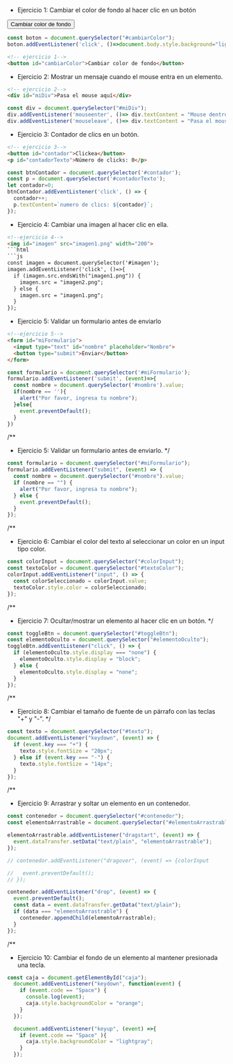 
 * Ejercicio 1: Cambiar el color de fondo al hacer clic en un botón

<!-- ejercicio 1-->
<button id="cambiarColor">Cambiar color de fondo</button>
```js
const boton = document.querySelector("#cambiarColor");
boton.addEventListener('click', ()=>document.body.style.background="lightblue");
```
```html
<!-- ejercicio 1-->
<button id="cambiarColor">Cambiar color de fondo</button>
```

 * Ejercicio 2: Mostrar un mensaje cuando el mouse entra en un elemento.
```html
<!-- ejercicio 2-->
<div id="miDiv">Pasa el mouse aquí</div>
```
```js
const div = document.querySelector("#miDiv");
div.addEventListener('mouseenter', ()=> div.textContent = "Mouse dentro del elemento");
div.addEventListener('mouseleave', ()=> div.textContent = "Pasa el mouse aquí");
```

 * Ejercicio 3: Contador de clics en un botón.
```html
<!-- ejercicio 3-->
<button id="contador">Clickea</button>
<p id="contadorTexto">Número de clicks: 0</p>
```
```js
const btnContador = document.querySelector('#contador');
const p = document.querySelector('#contadorTexto');
let contador=0;
btnContador.addEventListener('click', () => {
  contador++;
  p.textContent=`numero de clics: ${contador}`;
});
```

 * Ejercicio 4: Cambiar una imagen al hacer clic en ella.
```html
<!--ejercicio 4-->
<img id="imagen" src="imagen1.png" width="200">
```html
```js
const imagen = document.querySelector('#imagen');
imagen.addEventListener('click', ()=>{
  if (imagen.src.endsWith("imagen1.png")) {
    imagen.src = "imagen2.png";
  } else {
    imagen.src = "imagen1.png";
  }
});
```
 * Ejercicio 5: Validar un formulario antes de enviarlo
```html
<!--ejercicio 5-->
<form id="miFormulario">
  <input type="text" id="nombre" placeholder="Nombre">
  <button type="submit">Enviar</button>
</form>
```
```js
const formulario = document.querySelector('#miFormulario');
formulario.addEventListener('submit', (event)=>{
  const nombre = document.querySelector('#nombre').value;
  if(nombre == ''){
    alert("Por favor, ingresa tu nombre");
  }else{
    event.preventDefault();
  }
})
```
/**
 * Ejercicio 5: Validar un formulario antes de enviarlo.
 */
```js
const formulario = document.querySelector("#miFormulario");
formulario.addEventListener("submit", (event) => {
  const nombre = document.querySelector("#nombre").value;
  if (nombre == "") {
    alert("Por favor, ingresa tu nombre");
  } else {
    event.preventDefault();
  }
});
```
/**
 * Ejercicio 6: Cambiar el color del texto al seleccionar un color en un input tipo color.
```js
const colorInput = document.querySelector("#colorInput");
const textoColor = document.querySelector("#textoColor");
colorInput.addEventListener("input", () => {
  const colorSeleccionado = colorInput.value;
  textoColor.style.color = colorSeleccionado;
});
```
/**
 * Ejercicio 7: Ocultar/mostrar un elemento al hacer clic en un botón.
 */
```js
const toggleBtn = document.querySelector("#toggleBtn");
const elementoOculto = document.querySelector("#elementoOculto");
toggleBtn.addEventListener("click", () => {
  if (elementoOculto.style.display === "none") {
    elementoOculto.style.display = "block";
  } else {
    elementoOculto.style.display = "none";
  }
});
```
/**
 * Ejercicio 8: Cambiar el tamaño de fuente de un párrafo con las teclas "+" y "-".
 */
```js
const texto = document.querySelector("#texto");
document.addEventListener("keydown", (event) => {
  if (event.key === "+") {
    texto.style.fontSize = "20px";
  } else if (event.key === "-") {
    texto.style.fontSize = "14px";
  }
});
```
/**
 * Ejercicio 9: Arrastrar y soltar un elemento en un contenedor.
```js
const contenedor = document.querySelector("#contenedor");
const elementoArrastrable = document.querySelector("#elementoArrastrable");

elementoArrastrable.addEventListener("dragstart", (event) => {
  event.dataTransfer.setData("text/plain", "elementoArrastrable");
});

// contenedor.addEventListener("dragover", (event) => {colorInput

//   event.preventDefault();
// });

contenedor.addEventListener("drop", (event) => {
  event.preventDefault();
  const data = event.dataTransfer.getData("text/plain");
  if (data === "elementoArrastrable") {
    contenedor.appendChild(elementoArrastrable);
  }
});
```
/**
 * Ejercicio 10: Cambiar el fondo de un elemento al mantener presionada una tecla.

```js
const caja = document.getElementById("caja");
  document.addEventListener("keydown", function(event) {
    if (event.code == "Space") {
      console.log(event);
      caja.style.backgroundColor = "orange";
    }
  });

  document.addEventListener("keyup", (event) =>{
    if (event.code == "Space" ){
      caja.style.backgroundColor = "lightgray";
    }
  });

```

